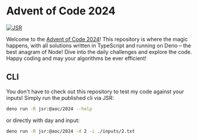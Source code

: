 # Advent of Code 2024

[![JSR](https://jsr.io/badges/@aoc/2024)](https://jsr.io/@aoc/2024)

Welcome to the [Advent of Code 2024](https://adventofcode.com/2024)! This
repository is where the magic happens, with all solutions written in TypeScript
and running on Deno – the best anagram of Node! Dive into the daily challenges
and explore the code. Happy coding and may your algorithms be ever efficient!

## CLI

You don't have to check out this repository to test my code against your inputs!
Simply run the published cli via JSR:

```bash
deno run -R jsr:@aoc/2024 --help
```

or directly with day and input:

```bash
deno run -R jsr:@aoc/2024 -d 2 -i ./inputs/2.txt
```
